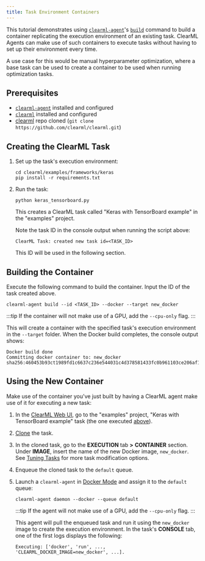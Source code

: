 ```yaml
---
title: Task Environment Containers
---
```


This tutorial demonstrates using [`clearml-agent`](../../clearml_agent.md)'s [`build`](../../clearml_agent/clearml_agent_ref.md#build) 
command to build a container replicating the execution environment of an existing task. ClearML Agents can make 
use of such containers to execute tasks without having to set up their environment every time. 

A use case for this would be manual hyperparameter optimization, where a base task can be used to create a container to 
be used when running optimization tasks.

## Prerequisites
* [`clearml-agent`](../../clearml_agent/clearml_agent_deployment_bare_metal.md#installation) installed and configured
* [`clearml`](../../clearml_sdk/clearml_sdk_setup.md#install-clearml) installed and configured
* [clearml](https://github.com/clearml/clearml) repo cloned (`git clone https://github.com/clearml/clearml.git`)
  
## Creating the ClearML Task
1. Set up the task's execution environment:
   
   ```console
   cd clearml/examples/frameworks/keras
   pip install -r requirements.txt
   ```

1. Run the task:
   
   ```console
   python keras_tensorboard.py
   ```
   This creates a ClearML task called "Keras with TensorBoard example" in the "examples" project.

   Note the task ID in the console output when running the script above:

   ```console
   ClearML Task: created new task id=<TASK_ID>
   ```
   This ID will be used in the following section.

## Building the Container

Execute the following command to build the container. Input the ID of the task created above. 
```console
clearml-agent build --id <TASK_ID> --docker --target new_docker
```

:::tip
If the container will not make use of a GPU, add the `--cpu-only` flag.
:::

This will create a container with the specified task's execution environment in the `--target` folder. 
When the Docker build completes, the console output shows:

```console
Docker build done
Committing docker container to: new_docker
sha256:460453b93ct1989fd1c6637c236e544031c4d378581433fc0b961103ce206af1
```

## Using the New Container
Make use of the container you've just built by having a ClearML agent make use of it for executing a new task:	

1. In the [ClearML Web UI](../../webapp/webapp_overview.md), go to the "examples" project, "Keras with TensorBoard 
   example" task (the one executed [above](#creating-the-clearml-task)).
1. [Clone](../../webapp/webapp_exp_reproducing.md) the task.
1. In the cloned task, go to the **EXECUTION** tab **>** **CONTAINER** section. Under **IMAGE**, insert the name 
   of the new Docker image, `new_docker`. See [Tuning Tasks](../../webapp/webapp_exp_tuning.md) for more task 
   modification options. 
1. Enqueue the cloned task to the `default` queue.
1. Launch a `clearml-agent` in [Docker Mode](../../clearml_agent/clearml_agent_execution_env.md#docker-mode) and assign it to the `default` queue:
   ```console
   clearml-agent daemon --docker --queue default
   ```

   :::tip
   If the agent will not make use of a GPU, add the `--cpu-only` flag.
   :::

   This agent will pull the enqueued task and run it using the `new_docker` image to create the execution environment. 
   In the task's **CONSOLE** tab, one of the first logs displays the following:
   
   ```console
   Executing: ['docker', 'run', ..., 'CLEARML_DOCKER_IMAGE=new_docker', ...].
   ```